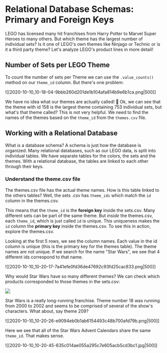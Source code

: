# Relational Database Schemas: Primary and Foreign Keys

LEGO has licensed many hit franchises from Harry Potter to Marvel Super Heroes to many others. But which theme has the largest number of individual sets? Is it one of LEGO's own themes like Ninjago or Technic or is it a third party theme? Let's analyze LEGO's product lines in more detail!

## Number of Sets per LEGO Theme

To count the number of sets per Theme we can use the `.value_counts()` method on our `theme_id` column. But there's one problem:

![[2020-10-10_10-18-04-9bbb260d201de1b104afa814b9e6b1ca.png|500]]

We have no idea what our themes are actually called! 🤨 Ok, we can see that the theme with id 158 is the largest theme containing 753 individual sets, but what's that theme called? This is not very helpful. We need to find the names of the themes based on the `theme_id` from the `themes.csv` file.

## Working with a Relational Database

What is a database schema? A schema is just how the database is organized. Many relational databases, such as our LEGO data, is split into individual tables. We have separate tables for the colors, the sets and the themes. With a relational database, the tables are linked to each other through their keys.

### Understand the theme.csv file

The themes.csv file has the actual theme names. How is this table linked to the others tables? Well, the sets .csv has `theme_ids` which match the `id` column in the themes.csv.

This means that the `theme_id` is the **foreign key** inside the sets.csv. Many different sets can be part of the same theme. But _inside_ the themes.csv, each `theme_id`, which is just called `id` is unique. This uniqueness makes the `id` column the **primary key** inside the themes.csv. To see this in action, explore the themes.csv.

Looking at the first 5 rows, we see the column names. Each value in the id column is unique (this is the primary key for the themes table). The theme names are not unique. If we search for the name "Star Wars", we see that 4 different ids correspond to that name.

![[2020-10-10_10-20-17-7a41efe0fd36de47692c93fd25cac833.png|500]]

Why would Star Wars have so many different themes? We can check which products corresponded to those themes in the sets.csv:

![](https://img-c.udemycdn.com/redactor/raw/2020-10-10_10-20-26-e9094eb0b1ab6154493c48b700afd79b.png)

Star Wars is a really long-running franchise. Theme number 18 was running from 2000 to 2002 and seems to be comprised of several of the show's characters. What about, say theme 209?

![[2020-10-10_10-20-26-e9094eb0b1ab6154493c48b700afd79b.png|500]]

Here we see that all of the Star Wars Advent Calendars share the same `theme_id`. That makes sense.

![[2020-10-10_10-20-45-635c014ae055a295c7e605acb5cd3bc1.jpg|500]]